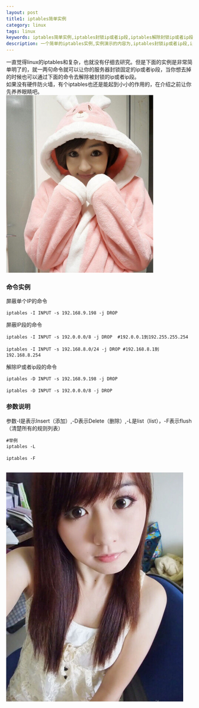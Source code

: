 ```yaml
---
layout: post
title1: iptables简单实例
category: linux
tags: linux
keywords: iptables简单实例,iptables封锁ip或者ip段,iptables解除封锁ip或者ip段
description: 一个简单的iptables实例,实例演示的内容为,iptables封锁ip或者ip段,iptables解除封锁ip或者ip段。
---
```

<p>一直觉得linux的iptables和复杂，也就没有仔细去研究。但是下面的实例是非常简单明了的，就一两句命令就可以让你的服务器封锁固定的ip或者ip段，当你想去掉的时候也可以通过下面的命令去解除被封锁的ip或者ip段。<br/>
如果没有硬件防火墙，有个iptables也还是能起到小小的作用的，在介绍之前让你先养养眼睛吧。<br/><img src='/assets/img/beauty/20140708142126.jpg'></p>

<h3>命令实例</h3>

<p>屏蔽单个IP的命令<br></p>

	iptables -I INPUT -s 192.168.9.198 -j DROP
	
<p>屏蔽IP段的命令<br></p>

	iptables -I INPUT -s 192.0.0.0/8 -j DROP  #192.0.0.1到192.255.255.254

	iptables -I INPUT -s 192.168.8.0/24 -j DROP #192.168.8.1到192.168.8.254

<p>解除IP或者ip段的命令<br></p>

	iptables -D INPUT -s 192.168.9.198 -j DROP

	iptables -D INPUT -s 192.0.0.0/8 -j DROP

<h3>参数说明</h3>

<p>
参数-I是表示Insert（添加）,-D表示Delete（删除）,-L是list（list），-F表示flush（清楚所有的规则列表）
</p>

	#举例
	iptables -L

	iptables -F

<br>
<img src='/assets/img/beauty/20140708141928.jpg'>


